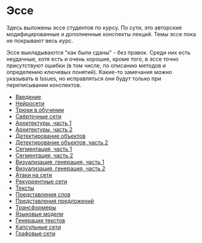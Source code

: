 # Эссе

Здесь выложены эссе студентов по курсу. По сути, это авторские модифицированные и дополненные конспекты лекций. Темы эссе пока не покрывают весь курс.

Эссе выкладываются "как были сданы" - без правок. Среди них есть неудачные, хотя есть и очень хорошие, кроме того, в эссе точно присутствуют ошибки (в том числе, по описанию методов и определению ключевых понятий).
Какие-то замечания можно указывать в Issues, но исправляться они будут только при переписывании конспектов.

* [Введение](E010_intro.pdf)
* [Нейросети](E021_NN.pdf)
* [Трюки в обучении](E023_tricks.pdf)
* [Свёрточные сети](E031_CNN.pdf)
* [Архитектуры, часть 1](E032_archi1.pdf)
* [Архитектуры, часть 2](E032_archi2.pdf)
* [Детектирование объектов](E033_objectdetection.pdf)
* [Детектирование объектов, часть 2](E033_objectdetection2.pdf)
* [Сегментация, часть 1](E034_segm.pdf)
* [Сегментация, часть 2](E034_segm2.pdf)
* [Визуализация, генерация, часть 1](E035_visgen1.pdf)
* [Визуализация, генерация, часть 2](E035_visgen2.pdf)
* [Атаки на сети](E036_avdversarial.pdf)
* [Рекуррентные сети](E041_RNN.pdf)
* [Тексты](E042_texts.pdf)
* [Представления слов](E043_sentembed.pdf)
* [Представления предложений](E043_wordemb.pdf)
* [Трансформеры](E044_transfromer.pdf)
* [Языковые модели](E045_LM.pdf)
* [Генерация текстов](E046_NLG.pdf)
* [Капсульные сети](E099_capsulenet.pdf)
* [Графовые сети](E103_GNN.pdf)
